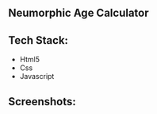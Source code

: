 ## Neumorphic Age Calculator

<h2>Tech Stack:</h2>
<ul>
<li>Html5</li>
<li>Css</li>
<li>Javascript</li>
</ul>

<h2>Screenshots:</h2>

